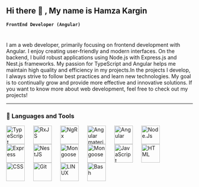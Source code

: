 ## Hi there 👋 , My name is Hamza Kargin

 **`FrontEnd Developer (Angular)`** 
#
I am a web developer, primarily focusing on frontend development with Angular. I enjoy creating user-friendly and modern interfaces. On the backend, I build robust applications using Node.js with Express.js and Nest.js frameworks. My passion for TypeScript and Angular helps me maintain high quality and efficiency in my projects.In the projects I develop, I always strive to follow best practices and learn new technologies. My goal is to continually grow and provide more effective and innovative solutions. If you want to know more about web development, feel free to check out my projects!

---

### 🧰 Languages and Tools
<img align="left" alt="TypeScript" width="50px" style="padding-right:20px;" src="https://cdn.jsdelivr.net/gh/devicons/devicon@latest/icons/typescript/typescript-original.svg" />
<img align="left" alt="RxJS" width="50px" style="padding-right:20px;" src="https://cdn.jsdelivr.net/gh/devicons/devicon@latest/icons/rxjs/rxjs-original.svg" />
<img align="left" alt="NgRx" width="50px" style="padding-right:20px;" src="https://cdn.jsdelivr.net/gh/devicons/devicon@latest/icons/ngrx/ngrx-original.svg" />
<img align="left" alt="Angular material" width="50px" style="padding-right:20px;" src="https://cdn.jsdelivr.net/gh/devicons/devicon@latest/icons/angularmaterial/angularmaterial-original.svg" />
<img align="left" alt="Angular" width="50px" style="padding-right:20px;" src="https://cdn.jsdelivr.net/gh/devicons/devicon@latest/icons/angular/angular-original.svg" />
<img align="left" alt="Node.Js" width="50px" style="padding-right:20px;" src="https://cdn.jsdelivr.net/gh/devicons/devicon@latest/icons/nodejs/nodejs-original.svg" />
<img align="left" alt="Express" width="50px" style="padding-right:20px;" src="https://cdn.jsdelivr.net/gh/devicons/devicon@latest/icons/express/express-original.svg" />
<img align="left" alt="NestJS" width="50px" style="padding-right:20px;" src="https://cdn.jsdelivr.net/gh/devicons/devicon@latest/icons/nestjs/nestjs-original.svg" /> 
<img align="left" alt="Mongoose" width="50px" style="padding-right:20px;" src="https://cdn.jsdelivr.net/gh/devicons/devicon@latest/icons/mongoose/mongoose-original.svg" />
<img align="left" alt="Mongoose" width="50px" style="padding-right:20px;"  src="https://cdn.jsdelivr.net/gh/devicons/devicon@latest/icons/mongodb/mongodb-original.svg" />
<img align="left" alt="JavaScript" width="50px" style="padding-right:20px;" src="https://cdn.jsdelivr.net/gh/devicons/devicon@latest/icons/javascript/javascript-original.svg" />
<img align="left" alt="HTML" width="50px" style="padding-right:20px;" src="https://cdn.jsdelivr.net/gh/devicons/devicon@latest/icons/html5/html5-original.svg" />
<img align="left" alt="CSS" width="50px" style="padding-right:20px;" src="https://cdn.jsdelivr.net/gh/devicons/devicon@latest/icons/css3/css3-original.svg" />
<img align="left" alt="Git" width="50px" style="padding-right:20px;" src="https://cdn.jsdelivr.net/gh/devicons/devicon@latest/icons/git/git-original.svg" />
<img align="left" alt="LINUX" width="50px" style="padding-right:20px;" src="https://cdn.jsdelivr.net/gh/devicons/devicon@latest/icons/linux/linux-original.svg" />
<img align="left" alt="Bash" width="50px" style="padding-right:20px;" src="https://cdn.jsdelivr.net/gh/devicons/devicon@latest/icons/bash/bash-original.svg" />
<!--
**thehamzakargin/thehamzakargin** is a ✨ _special_ ✨ repository because its `README.md` (this file) appears on your GitHub profile.

Here are some ideas to get you started:

- 🔭 I’m currently working on ...
- 🌱 I’m currently learning ...
- 👯 I’m looking to collaborate on ...
- 🤔 I’m looking for help with ...
- 💬 Ask me about ...
- 📫 How to reach me: ...
- 😄 Pronouns: ...
- ⚡ Fun fact: ...
-->
